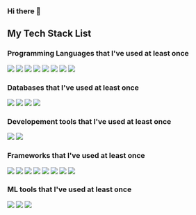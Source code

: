 ### Hi there 👋

<!--
**FSDP0/FSDP0** is a ✨ _special_ ✨ repository because its `README.md` (this file) appears on your GitHub profile.

Here are some ideas to get you started:

- 🔭 I’m currently working on ...
- 🌱 I’m currently learning ...
- 👯 I’m looking to collaborate on ...
- 🤔 I’m looking for help with ...
- 💬 Ask me about ...
- 📫 How to reach me: ...
- 😄 Pronouns: ...
- ⚡ Fun fact: ...
-->

## My Tech Stack List

### Programming Languages that I've used at least once
<img src="https://img.shields.io/badge/C-A8B9CC?style=flat&logo=C&logoColor=white"/> <img src="https://img.shields.io/badge/C++-00599C?style=flat&logo=cplusplus&logoColor=white"/> <img src="https://img.shields.io/badge/Java-007396?style=flat&logo=OpenJDK&logoColor=white"/> <img src="https://img.shields.io/badge/JavaScript-F7DF1E?style=flat&logo=JavaScript&logoColor=white"/> <img src="https://img.shields.io/badge/TypeScript-3178C6?style=flat&logo=TypeScript&logoColor=white"/> <img src="https://img.shields.io/badge/Dart-0175C2?style=flat&logo=Dart&logoColor=white"/> <img src="https://img.shields.io/badge/Python-3776AB?style=flat&logo=Python&logoColor=white"/> <img src="https://img.shields.io/badge/Kotlin-7F52FF?style=flat&logo=Kotlin&logoColor=white"/> 

### Databases that I've used at least once
<img src="https://img.shields.io/badge/MariaDB-003545?style=flat&logo=MariaDB&logoColor=white"/> <img src="https://img.shields.io/badge/MySQL-4479A1?style=flat&logo=MySQL&logoColor=white"/> <img src="https://img.shields.io/badge/MongoDB-47A248?style=flat&logo=MongoDB&logoColor=white"/> <img src="https://img.shields.io/badge/Redis-DC382D?style=flat&logo=Redis&logoColor=white"/>

### Developement tools that I've used at least once
<img src="https://img.shields.io/badge/Node.js-%23339933.svg?&style=flat&logo=node.js&logoColor=white" /> <img src="https://img.shields.io/badge/NGINX-009639.svg?&style=flat&logo=NGINX&logoColor=white" />

### Frameworks that I've used at least once
<!-- Nest.js -->
<img src="https://img.shields.io/badge/Nest.js-%23E0234E.svg?&style=flat&logo=nestjs&logoColor=white" /> <!-- React --><img src="https://img.shields.io/badge/React.js-%2361DAFB.svg?&style=flat&logo=react&logoColor=black" /> <!-- Svelte --><img src="https://img.shields.io/badge/Svelte.js-%23FF3E00.svg?&style=flat&logo=svelte&logoColor=white" /> <!-- Vue --><img src="https://img.shields.io/badge/Vue.js-%234FC08D.svg?&style=flat&logo=vue.js&logoColor=white" /> <!-- Spring --><img src="https://img.shields.io/badge/Spring-%236DB33F.svg?&style=flat&logo=spring&logoColor=white" /> <!-- Flutter --><img src="https://img.shields.io/badge/Flutter-%2302569B.svg?&style=flat&logo=flutter&logoColor=white" /> <img src="https://img.shields.io/badge/Django-092E20.svg?&style=flat&logo=Django&logoColor=white" /> <img src="https://img.shields.io/badge/Flask-000000.svg?&style=flat&logo=Flask&logoColor=white" />

### ML tools that I've used at least once
<img src="https://img.shields.io/badge/Pytorch-%23EE4C2C.svg?&style=flat&logo=pytorch&logoColor=white" /> <img src="https://img.shields.io/badge/Tensorflow-%23FF6F00.svg?&style=fat&logo=tensorflow&logoColor=white" /> <img src="https://img.shields.io/badge/ONNX-005CED.svg?&style=fat&logo=ONNX&logoColor=white" /> 
